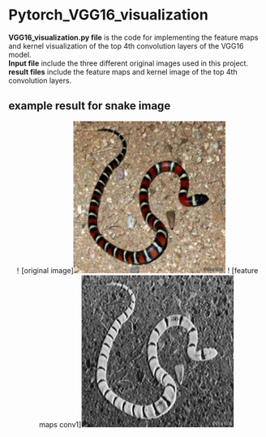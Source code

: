 # Pytorch_VGG16_visualization
 **VGG16_visualization.py file** is the code for implementing the feature maps and kernel visualization of the top 4th convolution layers of the VGG16 model.  
   **Input file** include the three different original images used in this project.  
   **result files** include the feature maps and kernel image of the top 4th convolution layers.
## example result for snake image
<center class="half">
    ！[original image]<img src="https://github.com/kuaiqiangshou/Pytorch_VGG16_visualization/blob/master/input_images/snake.jpg" width="300"/>
    ! [feature maps conv1]<img src="https://github.com/kuaiqiangshou/Pytorch_VGG16_visualization/blob/master/result%20for%20image%20snake/feature_maps%20of%20conv1.png" width="300"/>
</center>
